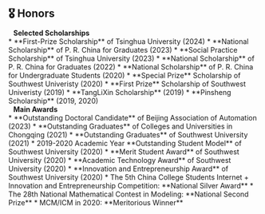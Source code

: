 <h1 id="honors"></h1>

<h2 style="margin: 60px 0px 10px;">🎖 Honors</h2>

<h4 style="margin:0 10px 0;">Selected Scholarships</h4>
* **First-Prize Scholarship** of Tsinghua University (2024)
* **National Scholarship** of P. R. China for Graduates (2023)
* **Social Practice Scholarship** of Tsinghua University (2023)
* **National Scholarship** of P. R. China for Graduates (2022)
* **National Scholarship** of P. R. China for Undergraduate Students (2020)
* **Special Prize** Scholarship of Southwest Univeristy (2020)
* **First Prize** Scholarship of Southwest Univeristy (2019)
* **TangLiXin Scholarship** (2019)
* **Pinsheng Scholarship** (2019, 2020)

<h4 style="margin:0 10px 0;">Main Awards</h4>
* **Outstanding Doctoral Candidate** of Beijing Association of Automation (2023)
* **Outstanding Graduates** of Colleges and Universities in Chongqing (2021)
* **Outstanding Graduates** of Southwest University (2021)
* 2019-2020 Academic Year **Outstanding Student Model** of Southwest University (2020)
* **Merit Student Award** of Southwest University (2020)
* **Academic Technology Award** of Southwest University (2020)
* **Innovation and Entrepreneurship Award** of Southwest University (2020)
* The 5th China College Students Internet + Innovation and Entrepreneurship Competition: **National Silver Award**
* The 28th National Mathematical Contest in Modeling: **National Second Prize**
* MCM/ICM in 2020: **Meritorious Winner**
